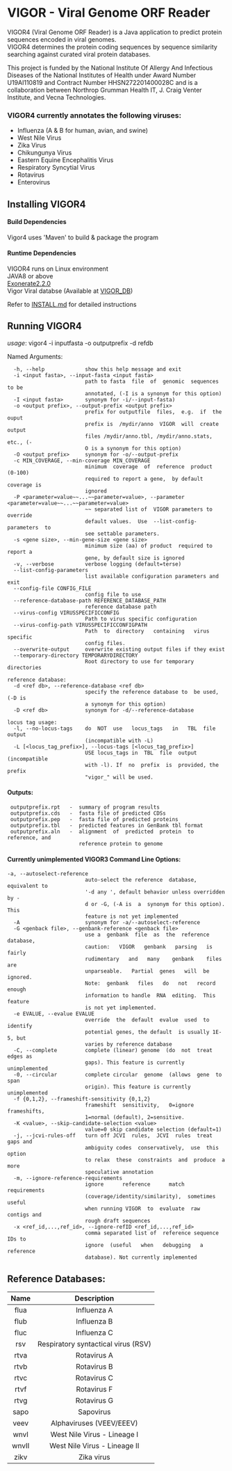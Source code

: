 # VIGOR - Viral Genome ORF Reader
VIGOR4 (Viral Genome ORF Reader) is a Java application to predict protein sequences encoded in viral genomes.<br>
VIGOR4 determines the protein coding sequences by sequence similarity searching against curated viral protein databases.<br>

This project is funded by the National Institute Of Allergy And Infectious Diseases of the National Institutes of Health under Award Number U19AI110819 and Contract Number HHSN272201400028C and is a collaboration between Northrop Grumman Health IT, J. Craig Venter Institute, and Vecna Technologies.

### VIGOR4 currently annotates the following viruses:
* Influenza (A & B for human, avian, and swine)
* West Nile Virus
* Zika Virus
* Chikungunya Virus
* Eastern Equine Encephalitis Virus
* Respiratory Syncytial Virus
* Rotavirus
* Enterovirus

## Installing VIGOR4
#### Build Dependencies
Vigor4 uses 'Maven' to build & package the program <br>
#### Runtime Dependencies
VIGOR4 runs on Linux environment <br>
JAVA8 or above<br>
[Exonerate2.2.0](https://www.ebi.ac.uk/about/vertebrate-genomics/software/exonerate)<br>
Vigor Viral databse (Available at [VIGOR_DB](https://github.com/JCVenterInstitute/VIGOR_DB))

Refer to [INSTALL.md](https://github.com/JCVenterInstitute/VIGOR4/blob/master/INSTALL.md) for detailed instructions

## Running VIGOR4

*usage*: vigor4 -i inputfasta -o outputprefix  -d refdb

 Named Arguments:
```
  -h, --help             show this help message and exit
  -i <input fasta>, --input-fasta <input fasta>
                         path to fasta  file  of  genomic  sequences  to be
                         annotated, (-I is a synonym for this option)
  -I <input fasta>       synonym for -i/--input-fasta)
  -o <output prefix>, --output-prefix <output prefix>
                         prefix for outputfile  files,  e.g.  if  the ouput
                         prefix is  /mydir/anno  VIGOR  will  create output
                         files /mydir/anno.tbl, /mydir/anno.stats, etc., (-
                         O is a synonym for this option)
  -O <output prefix>     synonym for -o/--output-prefix
  -c MIN_COVERAGE, --min-coverage MIN_COVERAGE
                         minimum  coverage  of  reference  product  (0-100)
                         required to report a gene,  by default coverage is
                         ignored
  -P <parameter=value~~...~~parameter=value>, --parameter <parameter=value~~...~~parameter=value>
                         ~~ separated list of  VIGOR parameters to override
                         default values.  Use  --list-config-parameters  to
                         see settable parameters.
  -s <gene size>, --min-gene-size <gene size>
                         minimum size (aa) of product  required to report a
                         gene, by default size is ignored
  -v, --verbose          verbose logging (default=terse)
  --list-config-parameters
                         list available configuration parameters and exit
  --config-file CONFIG_FILE
                         config file to use
  --reference-database-path REFERENCE_DATABASE_PATH
                         reference database path
  --virus-config VIRUSSPECIFICCONFIG
                         Path to virus specific configuration
  --virus-config-path VIRUSSPECIFICCONFIGPATH
                         Path  to  directory   containing   virus  specific
                         config files.
  --overwrite-output     overwrite existing output files if they exist
  --temporary-directory TEMPORARYDIRECTORY
                         Root directory to use for temporary directories

reference database:
  -d <ref db>, --reference-database <ref db>
                         specify the reference database to  be used, (-D is
                         a synonym for this option)
  -D <ref db>            synonym for -d/--reference-database

locus tag usage:
  -l, --no-locus-tags    do  NOT  use   locus_tags   in   TBL  file  output
                         (incompatible with -L)
  -L [<locus_tag_prefix>], --locus-tags [<locus_tag_prefix>]
                         USE locus_tags in  TBL  file  output (incompatible
                         with -l). If  no  prefix  is  provided, the prefix
                         "vigor_" will be used.
```
#### Outputs:
```
 outputprefix.rpt   -  summary of program results
 outputprefix.cds   -  fasta file of predicted CDSs
 outputprefix.pep   -  fasta file of predicted proteins
 outputprefix.tbl   -  predicted features in GenBank tbl format
 outputprefix.aln   -  alignment  of  predicted  protein  to  reference, and
                       reference protein to genome
```
#### Currently unimplemented VIGOR3 Command Line Options:
```
-a, --autoselect-reference
                         auto-select the reference  database, equivalent to
                         '-d any ', default behavior unless overridden by -
                         d or -G, (-A is  a  synonym for this option). This
                         feature is not yet implemented
  -A                     synonym for -a/--autoselect-reference
  -G <genback file>, --genbank-reference <genback file>
                         use a  genbank  file  as  the  reference database,
                         caution:   VIGOR   genbank   parsing   is   fairly
                         rudimentary   and   many    genbank    files   are
                         unparseable.   Partial  genes   will  be  ignored.
                         Note:  genbank   files   do   not   record  enough
                         information to handle  RNA  editing.  This feature
                         is not yet implemented.
  -e EVALUE, --evalue EVALUE
                         override  the  default  evalue  used  to  identify
                         potential genes, the default  is usually 1E-5, but
                         varies by reference database
  -C, --complete         complete (linear) genome  (do  not  treat edges as
                         gaps). This feature is currently unimplemented
  -0, --circular         complete circular  genome  (allows  gene  to  span
                         origin). This feature is currently unimplemented
  -f {0,1,2}, --frameshift-sensitivity {0,1,2}
                         frameshift  sensitivity,   0=ignore   frameshifts,
                         1=normal (default), 2=sensitive. 
  -K <value>, --skip-candidate-selection <value>
                         value=0 skip candidate selection (default=1)
  -j, --jcvi-rules-off   turn off JCVI  rules,  JCVI  rules  treat gaps and
                         ambiguity codes  conservatively,  use  this option
                         to relax  these  constraints  and  produce  a more
                         speculative annotation
  -m, --ignore-reference-requirements
                         ignore      reference      match      requirements
                         (coverage/identity/similarity),  sometimes  useful
                         when running VIGOR  to  evaluate  raw  contigs and
                         rough draft sequences
  -x <ref_id,...,ref_id>, --ignore-refID <ref_id,...,ref_id>
                         comma separated list of  reference sequence IDs to
                         ignore  (useful   when   debugging   a   reference
                         database). Not currently implemented
```


## Reference Databases:

 | Name  | Description |
 | :-----: | :----------:|
 | flua |  Influenza A |
 | flub |  Influenza B|
 |fluc  |   Influenza C |
 |rsv |        Respiratory syntactical virus (RSV)   |
 | rtva   |     Rotavirus A   |                                
  |rtvb    |    Rotavirus B     |                              
  |rtvc    |    Rotavirus C     |                              
 | rtvf   |     Rotavirus F  |
 | rtvg   |     Rotavirus G  |
 | sapo    |    Sapovirus  |
 | veev     |   Alphaviruses (VEEV/EEEV)|
 | wnvI     |   West Nile Virus - Lineage I |
 | wnvII    |   West Nile Virus - Lineage II |
 | zikv    |    Zika virus |

